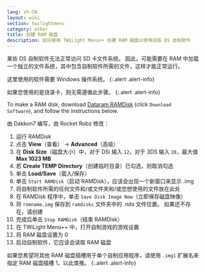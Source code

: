 ```yaml
---
lang: zh-CN
layout: wiki
section: twilightmenu
category: other
title: 创建 RAM 磁盘
description: 如何使用 TWiLight Menu++ 创建 RAM 磁盘以使用旧版 DS 自制软件
---
```


某些 DS 自制软件无法正常访问 SD 卡文件系统。 因此，可能需要在 RAM 中加载一个独立的文件系统，其中包含自制软件所需的文件，这样才能正常运行。

这里使用的软件需要 Windows 操作系统。
{:.alert .alert-info}

如果您使用的是烧录卡，则无需遵循此步骤。
{:.alert .alert-info}

To make a RAM disk, download [Dataram RAMDisk](https://web.archive.org/web/20240923165935/https://memory.dataram.com/products-and-services/software/ramdisk#freeware) (click `Download Software`), and follow the instructions below.

由 Dakkon7 编写，由 Rocket Robz 修改：

1. 运行 RAMDisk
1. 点击 **View**（查看） -> **Advanced**（高级）
1. 在 **Disk Size**（磁盘大小）中，对于 DSi 输入 `12`，对于 3DS 输入 `28`，最大值 **Max 1023 MB**
1. 若 **Create TEMP Directory**（创建临时目录）已勾选，则取消勾选
1. 单击 **Load/Save**（载入/保存）
1. 单击 `Start RAMDisk`（启动 RAMDisk），应该会出现一个新窗口来显示 .img
1. 将自制软件所需的任何文件和/或文件夹和/或您想使用的文件放在此处
1. 在 RAMDisk 程序中，单击 `Save Disk Image Now`（立即保存磁盘映像）
1. 将 `romname.img` 保存到 `ramdisks` 文件夹中的 .nds 文件位置。 如果还不存在，请创建
1. 完成后单击 `Stop RAMDisk`（结束 RAMDisk）
1. 在 TWiLight Menu++ 中，打开自制游戏的游戏设置
1. 将 RAM 磁盘设置为 0
1. 启动自制软件，它应该会读取 RAM 磁盘

如果您希望将其他 RAM 磁盘插槽用于单个自制应用程序，请使用 `.img1` 扩展名来指定 RAM 磁盘插槽 1，以此类推。
{:.alert .alert-info}
